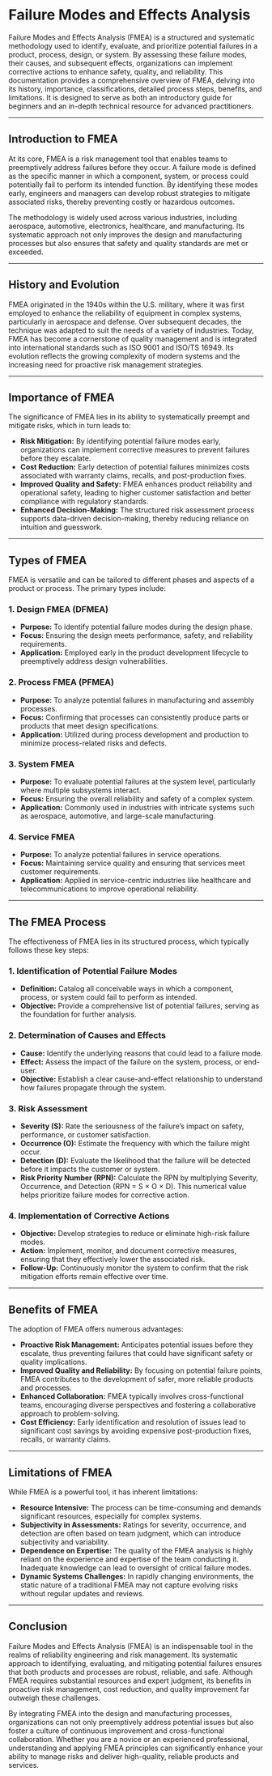 # Failure Modes and Effects Analysis

Failure Modes and Effects Analysis (FMEA) is a structured and systematic methodology used to identify, evaluate, and prioritize potential failures in a product, process, design, or system. By assessing these failure modes, their causes, and subsequent effects, organizations can implement corrective actions to enhance safety, quality, and reliability. This documentation provides a comprehensive overview of FMEA, delving into its history, importance, classifications, detailed process steps, benefits, and limitations. It is designed to serve as both an introductory guide for beginners and an in-depth technical resource for advanced practitioners.

---

## Introduction to FMEA

At its core, FMEA is a risk management tool that enables teams to preemptively address failures before they occur. A failure mode is defined as the specific manner in which a component, system, or process could potentially fail to perform its intended function. By identifying these modes early, engineers and managers can develop robust strategies to mitigate associated risks, thereby preventing costly or hazardous outcomes.

The methodology is widely used across various industries, including aerospace, automotive, electronics, healthcare, and manufacturing. Its systematic approach not only improves the design and manufacturing processes but also ensures that safety and quality standards are met or exceeded.

---

## History and Evolution

FMEA originated in the 1940s within the U.S. military, where it was first employed to enhance the reliability of equipment in complex systems, particularly in aerospace and defense. Over subsequent decades, the technique was adapted to suit the needs of a variety of industries. Today, FMEA has become a cornerstone of quality management and is integrated into international standards such as ISO 9001 and ISO/TS 16949. Its evolution reflects the growing complexity of modern systems and the increasing need for proactive risk management strategies.

---

## Importance of FMEA

The significance of FMEA lies in its ability to systematically preempt and mitigate risks, which in turn leads to:

- **Risk Mitigation:** By identifying potential failure modes early, organizations can implement corrective measures to prevent failures before they escalate.
- **Cost Reduction:** Early detection of potential failures minimizes costs associated with warranty claims, recalls, and post-production fixes.
- **Improved Quality and Safety:** FMEA enhances product reliability and operational safety, leading to higher customer satisfaction and better compliance with regulatory standards.
- **Enhanced Decision-Making:** The structured risk assessment process supports data-driven decision-making, thereby reducing reliance on intuition and guesswork.

---

## Types of FMEA

FMEA is versatile and can be tailored to different phases and aspects of a product or process. The primary types include:

### 1. Design FMEA (DFMEA)
- **Purpose:** To identify potential failure modes during the design phase.
- **Focus:** Ensuring the design meets performance, safety, and reliability requirements.
- **Application:** Employed early in the product development lifecycle to preemptively address design vulnerabilities.

### 2. Process FMEA (PFMEA)
- **Purpose:** To analyze potential failures in manufacturing and assembly processes.
- **Focus:** Confirming that processes can consistently produce parts or products that meet design specifications.
- **Application:** Utilized during process development and production to minimize process-related risks and defects.

### 3. System FMEA
- **Purpose:** To evaluate potential failures at the system level, particularly where multiple subsystems interact.
- **Focus:** Ensuring the overall reliability and safety of a complex system.
- **Application:** Commonly used in industries with intricate systems such as aerospace, automotive, and large-scale manufacturing.

### 4. Service FMEA
- **Purpose:** To analyze potential failures in service operations.
- **Focus:** Maintaining service quality and ensuring that services meet customer requirements.
- **Application:** Applied in service-centric industries like healthcare and telecommunications to improve operational reliability.

---

## The FMEA Process

The effectiveness of FMEA lies in its structured process, which typically follows these key steps:

### 1. Identification of Potential Failure Modes
- **Definition:** Catalog all conceivable ways in which a component, process, or system could fail to perform as intended.
- **Objective:** Provide a comprehensive list of potential failures, serving as the foundation for further analysis.

### 2. Determination of Causes and Effects
- **Cause:** Identify the underlying reasons that could lead to a failure mode.
- **Effect:** Assess the impact of the failure on the system, process, or end-user.
- **Objective:** Establish a clear cause-and-effect relationship to understand how failures propagate through the system.

### 3. Risk Assessment
- **Severity (S):** Rate the seriousness of the failure’s impact on safety, performance, or customer satisfaction.
- **Occurrence (O):** Estimate the frequency with which the failure might occur.
- **Detection (D):** Evaluate the likelihood that the failure will be detected before it impacts the customer or system.
- **Risk Priority Number (RPN):** Calculate the RPN by multiplying Severity, Occurrence, and Detection (RPN = S × O × D). This numerical value helps prioritize failure modes for corrective action.

### 4. Implementation of Corrective Actions
- **Objective:** Develop strategies to reduce or eliminate high-risk failure modes.
- **Action:** Implement, monitor, and document corrective measures, ensuring that they effectively lower the associated risk.
- **Follow-Up:** Continuously monitor the system to confirm that the risk mitigation efforts remain effective over time.

---

## Benefits of FMEA

The adoption of FMEA offers numerous advantages:

- **Proactive Risk Management:** Anticipates potential issues before they escalate, thus preventing failures that could have significant safety or quality implications.
- **Improved Quality and Reliability:** By focusing on potential failure points, FMEA contributes to the development of safer, more reliable products and processes.
- **Enhanced Collaboration:** FMEA typically involves cross-functional teams, encouraging diverse perspectives and fostering a collaborative approach to problem-solving.
- **Cost Efficiency:** Early identification and resolution of issues lead to significant cost savings by avoiding expensive post-production fixes, recalls, or warranty claims.

---

## Limitations of FMEA

While FMEA is a powerful tool, it has inherent limitations:

- **Resource Intensive:** The process can be time-consuming and demands significant resources, especially for complex systems.
- **Subjectivity in Assessments:** Ratings for severity, occurrence, and detection are often based on team judgment, which can introduce subjectivity and variability.
- **Dependence on Expertise:** The quality of the FMEA analysis is highly reliant on the experience and expertise of the team conducting it. Inadequate knowledge can lead to oversight of critical failure modes.
- **Dynamic Systems Challenges:** In rapidly changing environments, the static nature of a traditional FMEA may not capture evolving risks without regular updates and reviews.

---

## Conclusion

Failure Modes and Effects Analysis (FMEA) is an indispensable tool in the realms of reliability engineering and risk management. Its systematic approach to identifying, evaluating, and mitigating potential failures ensures that both products and processes are robust, reliable, and safe. Although FMEA requires substantial resources and expert judgment, its benefits in proactive risk management, cost reduction, and quality improvement far outweigh these challenges.

By integrating FMEA into the design and manufacturing processes, organizations can not only preemptively address potential issues but also foster a culture of continuous improvement and cross-functional collaboration. Whether you are a novice or an experienced professional, understanding and applying FMEA principles can significantly enhance your ability to manage risks and deliver high-quality, reliable products and services.